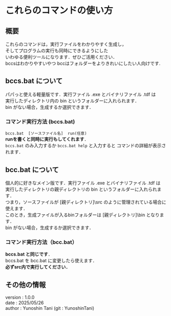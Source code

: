 # これらのコマンドの使い方

## 概要

これらのコマンドは，実行ファイルをわかりやすく生成し，  
そしてプログラムの実行も同時にできるようにした  
いわゆる便利ツールになります．ぜひご活用ください．  
bccsはわかりやすいやつ bccはフォルダーをよりきれいにしたい人向けです.  

## bccs.bat について

パパっと使える軽量版です．実行ファイル .exe とバイナリファイル .tdf は  
実行したディレクトリ内の bin というフォルダーに入れられます．  
bin がない場合，生成するか選択できます．  

### コマンド実行方法 (bccs.bat)

`bccs.bat  [ソースファイル名]  run(任意)`  
**runを書くと同時に実行もしてくれます**．  
`bccs.bat` のみ入力するか `bccs.bat help` と入力すると コマンドの詳細が表示されます．  

## bcc.bat について

個人的に好きなメイン版です．実行ファイル .exe とバイナリファイル .tdf は  
実行したディレクトリの親ディレクトリの bin というフォルダーに入れられます．  
つまり，ソースファイルが [親ディレクトリ]\src のように管理されている場合に使えます．  
このとき，生成ファイルが入るbinフォルダーは [親ディレクトリ]\bin となります．  
bin がない場合，生成するか選択できます．  

### コマンド実行方法（bcc.bat）

**bccs.bat と同じです**．  
bccs.bat を bcc.bat に変更したら使えます．  
**必ずsrc内で実行してください．**

## その他の情報

version : 1.0.0  
date    : 2025/05/26  
author  : Yunoshin Tani (git : YunoshinTani)  
